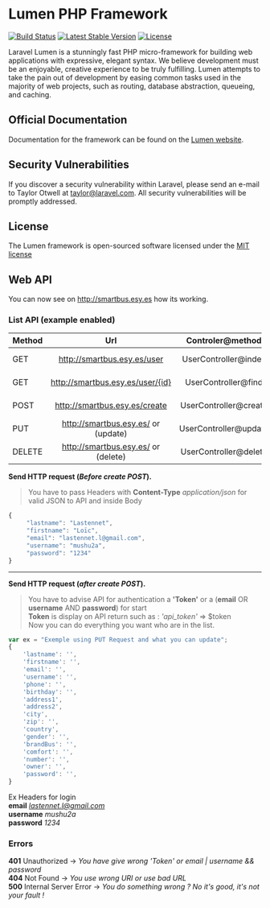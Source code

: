# Lumen PHP Framework

[![Build Status](https://travis-ci.org/laravel/lumen-framework.svg)](https://travis-ci.org/laravel/lumen-framework)
[![Latest Stable Version](https://poser.pugx.org/laravel/lumen/v/stable)](https://packagist.org/packages/laravel/lumen)
[![License](https://poser.pugx.org/laravel/lumen-framework/license.svg)](https://packagist.org/packages/laravel/lumen-framework)

Laravel Lumen is a stunningly fast PHP micro-framework for building web applications with expressive, elegant syntax. We believe development must be an enjoyable, creative experience to be truly fulfilling. Lumen attempts to take the pain out of development by easing common tasks used in the majority of web projects, such as routing, database abstraction, queueing, and caching.

## Official Documentation

Documentation for the framework can be found on the [Lumen website](http://lumen.laravel.com/docs).

## Security Vulnerabilities

If you discover a security vulnerability within Laravel, please send an e-mail to Taylor Otwell at taylor@laravel.com. All security vulnerabilities will be promptly addressed.

## License

The Lumen framework is open-sourced software licensed under the [MIT license](http://opensource.org/licenses/MIT)

## Web API

You can now see on http://smartbus.esy.es how its working.

### List API (example enabled)
| Method    | Url                                   | Controler@method          | Information           |
|-----------|:-------------------------------------:|:-------------------------:|----------------------:|
| GET       | http://smartbus.esy.es/user           | UserController@index      | User authenticate     |
| GET       | http://smartbus.esy.es/user/{id}      | UserController@find       | Fetch User by id      |
| POST      | http://smartbus.esy.es/create         | UserController@create     | Create a new User     |
| PUT       | http://smartbus.esy.es/  or (update)  | UserController@update     | Update User auth      |
| DELETE    | http://smartbus.esy.es/  or (delete)  | UserController@delete     | Delete User auth      |

**Send HTTP request (*Before create POST*).**

> You have to pass Headers with **Content-Type** *application/json* for valid JSON to API and inside Body

```javascript
{
     "lastname": "Lastennet",
     "firstname": "Loïc",
     "email": "lastennet.l@gmail.com",
     "username": "mushu2a",
     "password": "1234"
}
```
***

**Send HTTP request (*after create POST*).**

> You have to advise API for authentication a **'Token'** or a (**email** OR **username** AND **password**) for start  
> **Token** is display on API return such as : *'api_token'* => $token  
> Now you can do everything you want who are in the list.

```javascript
var ex = "Exemple using PUT Request and what you can update";
{
    'lastname': '',
    'firstname': '',
    'email': '',
    'username': '',
    'phone': '',
    'birthday': '',
    'address1',
    'address2',
    'city',
    'zip': '',
    'country',
    'gender': '',
    'brandBus': '',
    'comfort': '',
    'number': '',
    'owner': '',
    'password': '',
}
```

Ex Headers for login  
**email**      *lastennet.l@gmail.com*  
**username**   *mushu2a*  
**password**   *1234*  

### Errors

**401** Unauthorized -> *You have give wrong 'Token' or email | username && password*  
**404** Not Found -> *You use wrong URI or use bad URL*  
**500** Internal Server Error -> *You do something wrong ? No it's good, it's not your fault !*  
